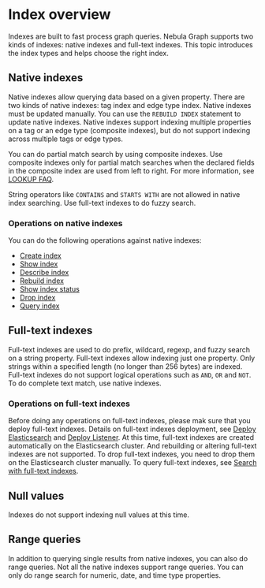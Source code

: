# Index overview

Indexes are built to fast process graph queries. Nebula Graph supports two kinds of indexes: native indexes and full-text indexes. This topic introduces the index types and helps choose the right index.

## Native indexes

Native indexes allow querying data based on a given property. There are two kinds of native indexes: tag index and edge type index. Native indexes must be updated manually. You can use the `REBUILD INDEX` statement to update native indexes. Native indexes support indexing multiple properties on a tag or an edge type (composite indexes), but do not support indexing across multiple tags or edge types.

You can do partial match search by using composite indexes. Use composite indexes only for partial match searches when the declared fields in the composite index are used from left to right. For more information, see [LOOKUP FAQ](../7.general-query-statements/5.lookup.md#FAQ).

String operators like `CONTAINS` and `STARTS WITH` are not allowed in native index searching. Use full-text indexes to do fuzzy search.

### Operations on native indexes

You can do the following operations against native indexes:

- [Create index](1.create-native-index.md)
- [Show index](2.show-native-indexes.md)
- [Describe index](3.describe-native-index.md)
- [Rebuild index](4.rebuild-native-index.md)
- [Show index status](5.show-native-index-status.md)
- [Drop index](6.drop-native-index.md)
- [Query index](../7.general-query-statements/5.lookup.md)

## Full-text indexes

Full-text indexes are used to do prefix, wildcard, regexp, and fuzzy search on a string property. Full-text indexes allow indexing just one property. Only strings within a specified length (no longer than 256 bytes) are indexed. Full-text indexes do not support logical operations such as `AND`, `OR` and `NOT`. To do complete text match, use native indexes.

### Operations on full-text indexes

Before doing any operations on full-text indexes, please mak sure that you deploy full-text indexes. Details on full-text indexes deployment, see [Deploy Elasticsearch](../../4.deployment-and-installation/6.deploy-text-based-index/2.deploy-es.md) and [Deploy Listener](../../4.deployment-and-installation/6.deploy-text-based-index/3.deploy-listener.md). At this time, full-text indexes are created automatically on the Elasticsearch cluster. And rebuilding or altering full-text indexes are not supported. To drop full-text indexes, you need to drop them on the Elasticsearch cluster manually. To query full-text indexes, see [Search with full-text indexes](../15.full-text-index-statements/1.search-with-text-based-index.md).

## Null values

Indexes do not support indexing null values at this time.

## Range queries

In addition to querying single results from native indexes, you can also do range queries. Not all the native indexes support range queries. You can only do range search for numeric, date, and time type properties.

